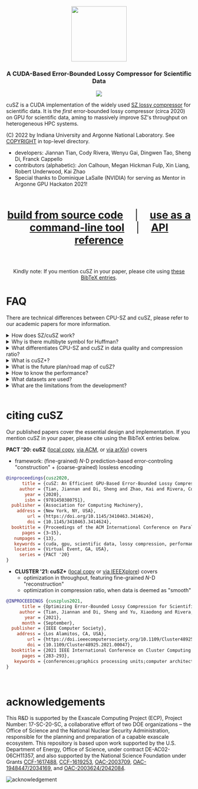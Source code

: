 <h3 align="center"><img src="https://user-images.githubusercontent.com/10354752/81179956-05860600-8f70-11ea-8b01-856f29b9e8b2.jpg" width="150"></h3>

<h3 align="center">
A CUDA-Based Error-Bounded Lossy Compressor for Scientific Data
</h3>

<p align="center">
<a href="./LICENSE"><img src="https://img.shields.io/badge/License-BSD%203--Clause-blue.svg"></a>
</p>

cuSZ is a CUDA implementation of the widely used [SZ lossy compressor](https://github.com/szcompressor/SZ) for scientific data. It is the *first* error-bounded lossy compressor (circa 2020) on GPU for scientific data, aming to massively improve SZ's throughput on heterogeneous HPC systems. 


(C) 2022 by Indiana University and Argonne National Laboratory. See [COPYRIGHT](https://github.com/szcompressor/cuSZ/blob/master/LICENSE) in top-level directory.

- developers: Jiannan Tian, Cody Rivera, Wenyu Gai, Dingwen Tao, Sheng Di, Franck Cappello
- contributors (alphabetic): Jon Calhoun, Megan Hickman Fulp, Xin Liang, Robert Underwood, Kai Zhao
- Special thanks to Dominique LaSalle (NVIDIA) for serving as Mentor in Argonne GPU Hackaton 2021!

<br>

<p align="center", style="font-size: 2em">
<a href="https://github.com/szcompressor/cuSZ/wiki/Build-and-Install"><b>build from source code</b></a>
&nbsp;&nbsp;&nbsp;|&nbsp;&nbsp;&nbsp;
<a href="https://github.com/szcompressor/cuSZ/wiki/Use"><b>use as a command-line tool</b></a>
&nbsp;&nbsp;&nbsp;|&nbsp;&nbsp;&nbsp;
<a href="https://github.com/szcompressor/cuSZ/wiki/API"><b>API reference</b></a>
</p>

<br>

<p align="center">
Kindly note: If you mention cuSZ in your paper, please cite using <a href="https://github.com/szcompressor/cuSZ/wiki/cite-our-works">these BibTeX entries</a>.
</p>


# FAQ

There are technical differences between CPU-SZ and cuSZ, please refer to our academic papers for more information.  

<details>
<summary>
How does SZ/cuSZ work?
</summary>

Prediction-based SZ algorithm comprises four major parts,

0. User specifies error-mode (e.g., absolute value (`abs`), or relative to data value magnitude (`r2r`) and error-bound.
1. Prediction errors are quantized in units of input error-bound (*quant-code*). Range-limited quant-codes are stored, whereas the out-of-range codes are otherwise gathered as *outlier*.
3. The in-range quant-codes are fed into Huffman encoder. A Huffman symbol may be represented in multiple bytes.
4. (CPU-only) additional DEFLATE method is applied to exploit repeated patterns. As of CLUSTER '21 cuSZ+ work, an RLE method performs a similar pattern-exploiting.

</details>

<details>
<summary>
Why is there multibyte symbol for Huffman?
</summary>

The principle of Huffman coding is to guarantee high-frequency symbols with fewer bits. To be specific, given arbitrary pairs of (symbol, frequency)-s, (*s<sub>i</sub>*, *f<sub>i</sub>*) and 
(*s<sub>j</sub>*, *f<sub>j</sub>*), the assigned codeword *c<sub>i</sub>* and *c<sub>j</sub>*, respectively, are guaranteed to have len(*c<sub>i</sub>*) is no greater than len(*c<sub>j</sub>*) if *f<sub>i</sub>* is no less than *f<sub>j</sub>*.

The combination of *n* single-byte does not reflect that quant-code representing the `+/-1` error-bound should be of the highest frequency. For example, an enumeration with 1024 symbols can cover 99.8% error-control code (the rest 0.2% can result in much more bits in codewords), among which the most frequent symbol can dominate at over 90%. If single-byte symbols are used, `0x00` from bytes near MSB makes

1. the highest frequency not properly represented, and
2. the pattern-exploiting harder. For example, `0x00ff,0x00ff` is otherwise interpreted as `0x00,0xff,0x00,0xff`.  

</details>

<details>
<summary>
What differentiates CPU-SZ and cuSZ in data quality and compression ratio?
</summary>

CPU-SZ offers a rich set of compression features and is far more mature than cuSZ. (1) CPU-SZ has preprocessing, more compression mode (e.g., point-wise), and autotuning. (2) CPU-SZ has Lorenzo predictor and Linear Regression, whereas cuSZ has Lorenzo (we are working on new predictors).

1. They share the same Lorenzo predictor. However, many factors affect data quality,
   1. preprocessing such as log transform and point-wise transform
   2. PSNR as a goal to autotune eb
   3. initial values from which we predict border values (as if padding). cuSZ predicts from zeros while SZ determines optimal values for, e.g., application-specific metrics. Also, note that cuSZ compression can result in a significantly higher PSNR than SZ (with the same eb, see Table 8 on page 10 of PACT '20 paper), but it is not necessarily better when it comes to applications.
   4. The PSNR serves as a generic metric: SZ guarantees a lower bound of PSNR when the eb is relative to the data range, e.g., 64 for 1e-3, 84 for 1e-4.
2. The linear scaling can be the same. SZ has an extra optimizer to decide the linear scaling range $[-r, +r]$; out-of-range quantization values are outliers. This is to optimize the compression ratio.
3. Currently, the Huffman encoding is the same except cuSZ partitions data (therefore, it has overhead in padding bits and partitioning metadata).

|        | preprocess | Lorenzo predictor | other predictors | Huffman | gzip/zstd   |
| ------ | ---------- | ----------------- | ---------------- | ------- | ----------- |
| CPU-SZ | x          | x                 | x                | x       | x           |
| cuSZ   | TBD        | x, dual-quant     | TBD              | x       | alternative |
</details>

<details>
<summary>
What is cuSZ+?
</summary>

cuSZ+ is a follow-up peer-reviewed work in 2021, on top of the original 2020 work.
cuSZ+ mixes the improvements in decompression throughput (by 4.3x to 18.6x) and the use of data patterns that are the source of compressibility. 
There will not be, however, standalone software or version for cuSZ+. Instead, we are gradually rolling out the production-ready functionality mentioned in the published paper.

</details>

<details>
<summary>
What is the future plan/road map of cuSZ?
</summary>

1. more predictors based on domain-specific study and generality
2. more compression mode
3. both more modularized and more tightly coupled in components
4. APIs (soon)

</details>


<details>
<summary>
How to know the performance?
</summary>

1. `nvprof <cusz command>` for GPUs prior to Ampere
2. `nsys profile --stat true <cusz command>` for all GPUs
3. enable `--report time` in CLI
4. A sample benchmark is shown at [`doc/benchmark.md`](https://github.com/szcompressor/cuSZ/blob/master/doc/benchmark.md). To be updated.

</details>


<details>
<summary>
What datasets are used?
</summary>

We tested cuSZ using datasets from [Scientific Data Reduction Benchmarks](https://sdrbench.github.io/) (SDRBench).

| dataset                                                                 | dim. | description                                                  |
| ----------------------------------------------------------------------- | ---- | ------------------------------------------------------------ |
| [EXAALT](https://gitlab.com/exaalt/exaalt/-/wikis/home)                 | 1D   | molecular dynamics simulation                                |
| [HACC](https://www.alcf.anl.gov/files/theta_2017_workshop_heitmann.pdf) | 1D   | cosmology: particle simulation                               |
| [CESM-ATM](https://www.cesm.ucar.edu)                                   | 2D   | climate simulation                                           |
| [EXAFEL](https://lcls.slac.stanford.edu/exafel)                         | 2D   | images from the LCLS instrument                              |
| [Hurricane ISABEL](http://vis.computer.org/vis2004contest/data.html)    | 3D   | weather simulation                                           |
| [NYX](https://amrex-astro.github.io/Nyx/)                               | 3D   | adaptive mesh hydrodynamics + N-body cosmological simulation |

We provide three small sample data in `data` by executing the script there. To download more SDRBench datasets, please use [`script/sh.download-sdrb-data`](script/sh.download-sdrb-data). 

</details>

<details>
<summary>
What are the limitations from the development?
</summary>

- The `double` support will be released in the next version.
- We are working on integrating faster Huffman codec
- 4-byte Huffman symbol may break; `--config huffbyte=8` is needed.
- tuning performance regarding different data input size
- adding preprocessing (e.g., binning, log-transform, normalization)

</details>

<br/>

# citing cuSZ

Our published papers cover the essential design and implementation. If you mention cuSZ in your paper, please cite using the BibTeX entries below.

**PACT '20: cuSZ** ([local copy](doc/PACT'20-cusz.pdf), [via ACM](https://dl.acm.org/doi/10.1145/3410463.3414624), or [via arXiv](https://arxiv.org/abs/2007.09625)) covers
  - framework: (fine-grained) *N*-D prediction-based error-controling "construction" + (coarse-grained) lossless encoding



```bibtex
@inproceedings{cusz2020,
      title = {cuSZ: An Efficient GPU-Based Error-Bounded Lossy Compression Framework for Scientific Data},
     author = {Tian, Jiannan and Di, Sheng and Zhao, Kai and Rivera, Cody and Fulp, Megan Hickman and Underwood, Robert and Jin, Sian and Liang, Xin and Calhoun, Jon and Tao, Dingwen and Cappello, Franck},
       year = {2020},
       isbn = {9781450380751},
  publisher = {Association for Computing Machinery},
    address = {New York, NY, USA},
        url = {https://doi.org/10.1145/3410463.3414624},
        doi = {10.1145/3410463.3414624},
  booktitle = {Proceedings of the ACM International Conference on Parallel Architectures and Compilation Techniques},
      pages = {3–15},
   numpages = {13},
   keywords = {cuda, gpu, scientific data, lossy compression, performance},
   location = {Virtual Event, GA, USA},
     series = {PACT '20}
}
```

- **CLUSTER '21: cuSZ+** ([local copy](doc/CLUSTER'21-cusz+.pdf) or [via IEEEXplore](https://doi.ieeecomputersociety.org/10.1109/Cluster48925.2021.00047})) covers
  - optimization in throughput, featuring fine-grained *N*-D "reconstruction"
  - optimization in compression ratio, when data is deemed as "smooth"

```bibtex
@INPROCEEDINGS {cuszplus2021,
      title = {Optimizing Error-Bounded Lossy Compression for Scientific Data on GPUs},
     author = {Tian, Jiannan and Di, Sheng and Yu, Xiaodong and Rivera, Cody and Zhao, Kai and Jin, Sian and Feng, Yunhe and Liang, Xin and Tao, Dingwen and Cappello, Franck},
       year = {2021},
      month = {September},
  publisher = {IEEE Computer Society},
    address = {Los Alamitos, CA, USA},
        url = {https://doi.ieeecomputersociety.org/10.1109/Cluster48925.2021.00047},
        doi = {10.1109/Cluster48925.2021.00047},
  booktitle = {2021 IEEE International Conference on Cluster Computing (CLUSTER)},
      pages = {283-293},
   keywords = {conferences;graphics processing units;computer architecture;cluster computing;reconstruction algorithms;throughput;encoding}
}
```

<br/>

# acknowledgements

This R&D is supported by the Exascale Computing Project (ECP), Project Number: 17-SC-20-SC, a collaborative effort of two DOE organizations – the Office of Science and the National Nuclear Security Administration, responsible for the planning and preparation of a capable exascale ecosystem. This repository is based upon work supported by the U.S. Department of Energy, Office of Science, under contract DE-AC02-06CH11357, and also supported by the National Science Foundation under Grants [CCF-1617488](https://www.nsf.gov/awardsearch/showAward?AWD_ID=1617488), [CCF-1619253](https://www.nsf.gov/awardsearch/showAward?AWD_ID=1619253), [OAC-2003709](https://www.nsf.gov/awardsearch/showAward?AWD_ID=2003709), [OAC-1948447/2034169](https://www.nsf.gov/awardsearch/showAward?AWD_ID=2034169), and [OAC-2003624/2042084](https://www.nsf.gov/awardsearch/showAward?AWD_ID=2042084).

![acknowledgement](https://user-images.githubusercontent.com/10354752/196348936-f0909251-1c2f-4c53-b599-08642dcc2089.png)
